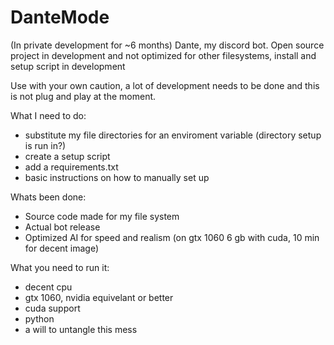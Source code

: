 # DanteMode
(In private development for ~6 months) Dante, my discord bot. Open source project in development and not optimized for other filesystems, install and setup script in development

Use with your own caution, a lot of development needs to be done and this is not plug and play at the moment.

What I need to do:
- substitute my file directories for an enviroment variable (directory setup is run in?)
- create a setup script
- add a requirements.txt
- basic instructions on how to manually set up

Whats been done:
- Source code made for my file system
- Actual bot release
- Optimized AI for speed and realism (on gtx 1060 6 gb with cuda, 10 min for decent image)

What you need to run it:
- decent cpu
- gtx 1060, nvidia equivelant or better
- cuda support
- python
- a will to untangle this mess
